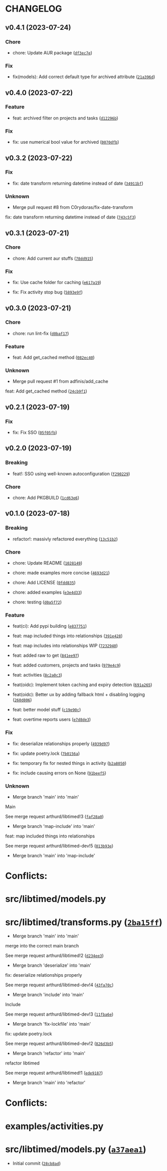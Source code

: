 # CHANGELOG



## v0.4.1 (2023-07-24)

### Chore

* chore: Update AUR package ([`df3ec7e`](https://github.com/adfinis/libtimed/commit/df3ec7ec788b3eea1a888ffa4787bc6f26250f4a))

### Fix

* fix(models): Add correct default type for archived attribute ([`21a396d`](https://github.com/adfinis/libtimed/commit/21a396dd57c0a47bfa8f65d1aff1357cad387074))


## v0.4.0 (2023-07-22)

### Feature

* feat: archived filter on projects and tasks ([`d12296b`](https://github.com/adfinis/libtimed/commit/d12296bdb61d237af5345d22a8a492a344ec579b))

### Fix

* fix: use numerical bool value for archived ([`0070dfb`](https://github.com/adfinis/libtimed/commit/0070dfbd02803d87617ddd6002859827c9aeabac))


## v0.3.2 (2023-07-22)

### Fix

* fix: date transform returning datetime instead of date ([`34911bf`](https://github.com/adfinis/libtimed/commit/34911bf04cfece1627dfb4f123cc7d00a5ce70e7))

### Unknown

* Merge pull request #8 from C0rydoras/fix-date-transform

fix: date transform returning datetime instead of date ([`743c5f3`](https://github.com/adfinis/libtimed/commit/743c5f32d93ea3f83a3eb01cff93a4d44ee1bc31))


## v0.3.1 (2023-07-21)

### Chore

* chore: Add current aur stuffs ([`78dd915`](https://github.com/adfinis/libtimed/commit/78dd91508edaf8f562a70990e22176e52c82960b))

### Fix

* fix: Use cache folder for caching ([`e617a19`](https://github.com/adfinis/libtimed/commit/e617a193e27de0f15004fa7bb773cbd26ed3cfa6))

* fix: Fix activity stop bug ([`5893e9f`](https://github.com/adfinis/libtimed/commit/5893e9feca162f1cdd4277a6017c62d8ab324da5))


## v0.3.0 (2023-07-21)

### Chore

* chore: run lint-fix ([`d0baf17`](https://github.com/adfinis/libtimed/commit/d0baf17987d22ea52d82914c28ace258a1627085))

### Feature

* feat: Add get_cached method ([`082ec40`](https://github.com/adfinis/libtimed/commit/082ec407f6cf988230bac6bdba5610851b90eaa1))

### Unknown

* Merge pull request #1 from adfinis/add_cache

feat: Add get_cached method ([`24cb9f1`](https://github.com/adfinis/libtimed/commit/24cb9f1867b647c41c586d58d34c7cf7823fce41))


## v0.2.1 (2023-07-19)

### Fix

* fix: Fix SSO ([`05f05fb`](https://github.com/adfinis/libtimed/commit/05f05fb550351b0ab502f0806ce413a107be8aba))


## v0.2.0 (2023-07-19)

### Breaking

* feat!: SSO using well-known autoconfiguration ([`f290229`](https://github.com/adfinis/libtimed/commit/f290229764409ac876b635d53e92eb03784d9580))

### Chore

* chore: Add PKGBUILD ([`1cd63e6`](https://github.com/adfinis/libtimed/commit/1cd63e6be23c984360aa51c3df6cd0273177f21e))


## v0.1.0 (2023-07-18)

### Breaking

* refactor!: massivly refactored everything ([`13c51b2`](https://github.com/adfinis/libtimed/commit/13c51b2d4f39020a2834506d1dcf546de883716e))

### Chore

* chore: Update README ([`1028149`](https://github.com/adfinis/libtimed/commit/102814987bb016fb1909bfb360c6122a8705b426))

* chore: made examples more concise ([`4693d21`](https://github.com/adfinis/libtimed/commit/4693d21a5f75d7094a3cbd241dccb492875efcef))

* chore: Add LICENSE ([`0fdd835`](https://github.com/adfinis/libtimed/commit/0fdd83549ce8bdfa2021576157aba830bba458f1))

* chore: added examples ([`e3e4d33`](https://github.com/adfinis/libtimed/commit/e3e4d33ba69c81524dc2448cb93f5ada7e86b3d5))

* chore: testing ([`d0a5f72`](https://github.com/adfinis/libtimed/commit/d0a5f72733ce00a64fdeda884a469a135f2482d3))

### Feature

* feat(ci): Add pypi building ([`e837751`](https://github.com/adfinis/libtimed/commit/e837751ac636ac8e714f611b9b5c169e9c621017))

* feat: map included things into relationships ([`391e428`](https://github.com/adfinis/libtimed/commit/391e42823d5f583abbf7a5632f65df07b26de4ac))

* feat: map includes into relationships WIP ([`7232940`](https://github.com/adfinis/libtimed/commit/7232940888bc0a872dc762edd60f6e2e94a9cec8))

* feat: added raw to get ([`841ee97`](https://github.com/adfinis/libtimed/commit/841ee977de1b8e31f94a06038259ad265f80dc38))

* feat: added customers, projects and tasks ([`979e4c9`](https://github.com/adfinis/libtimed/commit/979e4c9aa8fe62a6274c59acfb786bd21e523945))

* feat: activities ([`8c2a0c3`](https://github.com/adfinis/libtimed/commit/8c2a0c3cee978a21e734188fabdf499aed14c060))

* feat(oidc): Implement token caching and expiry detection ([`691a265`](https://github.com/adfinis/libtimed/commit/691a265dd00087924c833ecd4f74cf4b43cd5aa0))

* feat(oidc): Better ux by adding fallback html + disabling logging ([`260d806`](https://github.com/adfinis/libtimed/commit/260d8061096bceb9bdc2a4d5d3969d60fc02f975))

* feat: better model stuff ([`c19e90c`](https://github.com/adfinis/libtimed/commit/c19e90c4be4dc7cafe44a76de691d3c2f2540472))

* feat: overtime reports users ([`e7d8de3`](https://github.com/adfinis/libtimed/commit/e7d8de358964d5188fc1a4f83a4b9b97a05df249))

### Fix

* fix: deserialize relationships properly ([`4939d97`](https://github.com/adfinis/libtimed/commit/4939d97824cbd54bbb5df2c82d9480130f1cab7a))

* fix: update poetry.lock ([`7b0156a`](https://github.com/adfinis/libtimed/commit/7b0156a71a87db2b7c72b3c9353a5fbd4d02bee0))

* fix: temporary fix for nested things in activity ([`b2a8050`](https://github.com/adfinis/libtimed/commit/b2a8050319253cedcaf319e9725cab1e498e64fa))

* fix: include causing errors on None ([`91beef5`](https://github.com/adfinis/libtimed/commit/91beef521fd8d7f42dcf17fee89838e7e09fafb0))

### Unknown

* Merge branch &#39;main&#39; into &#39;main&#39;

Main

See merge request arthurd/libtimed!3 ([`faf28a0`](https://github.com/adfinis/libtimed/commit/faf28a04db4c1c2e4bdb0bd5eb1938b168387987))

* Merge branch &#39;map-include&#39; into &#39;main&#39;

feat: map included things into relationships

See merge request arthurd/libtimed-dev!5 ([`013b93e`](https://github.com/adfinis/libtimed/commit/013b93e4ba709bab172ce9ab5d5bb956e6454655))

* Merge branch &#39;main&#39; into &#39;map-include&#39;

# Conflicts:
#   src/libtimed/models.py
#   src/libtimed/transforms.py ([`2ba15ff`](https://github.com/adfinis/libtimed/commit/2ba15ff7ba534b524dd9692af3815abe9289a60b))

* Merge branch &#39;main&#39; into &#39;main&#39;

merge into the correct main branch

See merge request arthurd/libtimed!2 ([`d234ee3`](https://github.com/adfinis/libtimed/commit/d234ee31708524d88a3a66bb945df96715c4d85d))

* Merge branch &#39;deserialize&#39; into &#39;main&#39;

fix: deserialize relationships properly

See merge request arthurd/libtimed-dev!4 ([`43fa70c`](https://github.com/adfinis/libtimed/commit/43fa70c7e5eb104e8e36c35ad2dbed4250202406))

* Merge branch &#39;include&#39; into &#39;main&#39;

Include

See merge request arthurd/libtimed-dev!3 ([`11fba6e`](https://github.com/adfinis/libtimed/commit/11fba6e8e2cee345de24c8633a48455c290544ee))

* Merge branch &#39;fix-lockfile&#39; into &#39;main&#39;

fix: update poetry.lock

See merge request arthurd/libtimed-dev!2 ([`826d3b5`](https://github.com/adfinis/libtimed/commit/826d3b546c908bd9fcc328b98b3673d643b4d511))

* Merge branch &#39;refactor&#39; into &#39;main&#39;

refactor libtimed

See merge request arthurd/libtimed!1 ([`ede9187`](https://github.com/adfinis/libtimed/commit/ede918781bea658e699ee9e64b23f41b65c39079))

* Merge branch &#39;main&#39; into &#39;refactor&#39;

# Conflicts:
#   examples/activities.py
#   src/libtimed/models.py ([`a37aea1`](https://github.com/adfinis/libtimed/commit/a37aea185d555bc2d26b7fd6eb490b16fa882308))

* Initial commit ([`28cb8ad`](https://github.com/adfinis/libtimed/commit/28cb8ad5836ca620e66fe93679e1986064d638c8))
